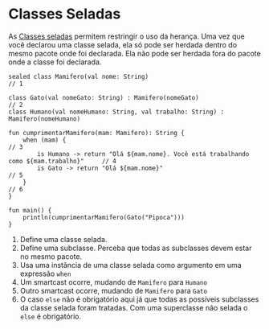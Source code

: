 # Classes Seladas

As [Classes seladas](https://kotlinlang.org/docs/reference/sealed-classes.html) permitem restringir o uso da herança. Uma vez que você declarou uma classe selada, ela só pode ser herdada dentro do mesmo pacote onde foi declarada. Ela não pode ser herdada fora do pacote onde a classe foi declarada.

```run-kotlin
sealed class Mamifero(val nome: String)                                                       // 1

class Gato(val nomeGato: String) : Mamifero(nomeGato)                                         // 2
class Humano(val nomeHumano: String, val trabalho: String) : Mamifero(nomeHumano)

fun cumprimentarMamifero(mam: Mamifero): String {
    when (mam) {                                                                              // 3
        is Humano -> return "Olá ${mam.nome}. Você está trabalhando como ${mam.trabalho}"     // 4
        is Gato -> return "Olá ${mam.nome}"                                                   // 5     
    }                                                                                         // 6
}

fun main() {
    println(cumprimentarMamifero(Gato("Pipoca")))
}
```


1. Define uma classe selada. 
2. Define uma subclasse. Perceba que todas as subclasses devem estar no mesmo pacote.
3. Usa uma instância de uma classe selada como argumento em uma expressão `when`
4. Um smartcast ocorre, mudando de `Mamifero` para `Humano`
5. Outro smartcast ocorre, mudando de `Mamifero` para `Gato`
6. O caso `else` não é obrigatório aqui já que todas as possíveis subclasses da classe selada foram tratadas. Com uma superclasse não selada o `else` é obrigatório. 
